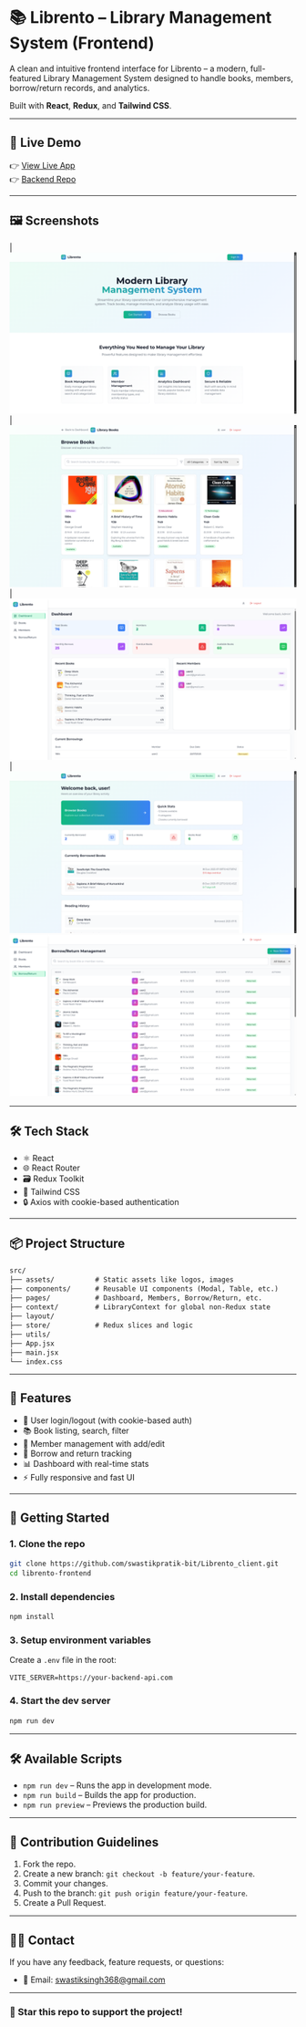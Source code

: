# 📚 Librento – Library Management System (Frontend)

A clean and intuitive frontend interface for Librento – a modern, full-featured Library Management System designed to handle books, members, borrow/return records, and analytics.

Built with **React**, **Redux**, and **Tailwind CSS**.

---

## 🚀 Live Demo

👉 [View Live App](https://librento.vercel.app/)  
👉 [Backend Repo](https://github.com/swastikpratik-bit/Librento_server)

---

## 🖼️ Screenshots

| ![Dashboard](./screenshots/librento1.png) | ![Members](./screenshots/librento2.png) | ![Borrow](./screenshots/librento3.png) | ![Borrow](./screenshots/librento4.png) ![last](./screenshots/librento5.png)

---

## 🛠️ Tech Stack

- ⚛️ React
- 🌐 React Router
- 🗃️ Redux Toolkit
- 💅 Tailwind CSS
- 🔒 Axios with cookie-based authentication

---

## 📦 Project Structure

```
src/
├── assets/          # Static assets like logos, images
├── components/      # Reusable UI components (Modal, Table, etc.)
├── pages/           # Dashboard, Members, Borrow/Return, etc.
├── context/         # LibraryContext for global non-Redux state
├── layout/
├── store/           # Redux slices and logic
├── utils/
├── App.jsx
├── main.jsx
└── index.css
```

---

## 🧪 Features

- 🔐 User login/logout (with cookie-based auth)
- 📚 Book listing, search, filter
- 👥 Member management with add/edit
- 🔄 Borrow and return tracking
- 📊 Dashboard with real-time stats
- ⚡ Fully responsive and fast UI

---

## 🔧 Getting Started

### 1. Clone the repo

```bash
git clone https://github.com/swastikpratik-bit/Librento_client.git
cd librento-frontend
```

### 2. Install dependencies

```bash
npm install
```

### 3. Setup environment variables

Create a `.env` file in the root:

```
VITE_SERVER=https://your-backend-api.com
```

### 4. Start the dev server

```bash
npm run dev
```

---

## 🛠️ Available Scripts

- `npm run dev` – Runs the app in development mode.
- `npm run build` – Builds the app for production.
- `npm run preview` – Previews the production build.

---

## 🤝 Contribution Guidelines

1. Fork the repo.
2. Create a new branch: `git checkout -b feature/your-feature`.
3. Commit your changes.
4. Push to the branch: `git push origin feature/your-feature`.
5. Create a Pull Request.

---

## 🙋‍♂️ Contact

If you have any feedback, feature requests, or questions:

- 📧 Email: swastiksingh368@gmail.com

---

### 🌟 Star this repo to support the project!
